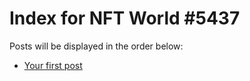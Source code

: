 # Index for NFT World #5437
Posts will be displayed in the order below:

- [Your first post](./001-first.md)

